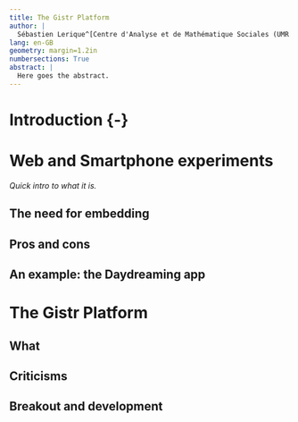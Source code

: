 ```yaml
---
title: The Gistr Platform
author: |
  Sébastien Lerique^[Centre d'Analyse et de Mathématique Sociales (UMR 8557, EHESS, Paris), and Centre Marc Bloch (Berlin). Email: \href{mailto:sebastien.lerique@normalesup.org}{sebastien.lerique@normalesup.org}.]
lang: en-GB
geometry: margin=1.2in
numbersections: True
abstract: |
  Here goes the abstract.
---
```


Introduction {-}
============

Web and Smartphone experiments
==============================

*Quick intro to what it is.*

The need for embedding
----------------------

Pros and cons
-------------

An example: the Daydreaming app
-------------------------------

The Gistr Platform
==================

What
----

Criticisms
----------

Breakout and development
------------------------
